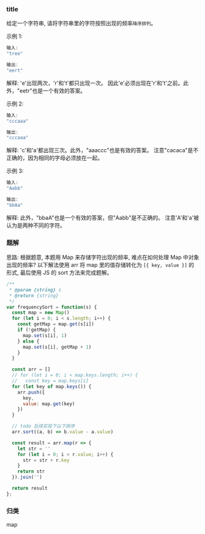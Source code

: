 ### title

给定一个字符串, 请将字符串里的字符按照出现的频率`降序排列`。

示例 1:

```js
输入:
"tree"

输出:
"eert"
```

解释: 'e'出现两次，'r'和't'都只出现一次。
因此'e'必须出现在'r'和't'之前。此外，"eetr"也是一个有效的答案。

示例 2:

```js
输入:
"cccaaa"

输出:
"cccaaa"
```

解释: 'c'和'a'都出现三次。此外，"aaaccc"也是有效的答案。
注意"cacaca"是不正确的，因为相同的字母必须放在一起。

示例 3:

```js
输入:
"Aabb"

输出:
"bbAa"
```

解释: 此外，"bbaA"也是一个有效的答案，但"Aabb"是不正确的。
注意'A'和'a'被认为是两种不同的字符。

### 题解

思路: 根据题意, 本题用 Map 来存储字符出现的频率, 难点在如何处理 Map 中对象出现的频率? 以下解法使用 arr 将 map 里的值存储转化为 `[{ key, value }]` 的形式, 最后使用 JS 的 sort 方法来完成题解。

```js
/**
 * @param {string} s
 * @return {string}
 */
var frequencySort = function(s) {
  const map = new Map()
  for (let i = 0; i < s.length; i++) {
    const getMap = map.get(s[i])
    if (!getMap) {
      map.set(s[i], 1)
    } else {
      map.set(s[i], getMap + 1)
    }
  }

  const arr = []
  // for (let i = 0; i < map.keys.length; i++) {
  //   const key = map.keys[i]
  for (let key of map.keys()) {
    arr.push({
      key,
      value: map.get(key)
    })
  }

  // todo 后续实现下以下排序
  arr.sort((a, b) => b.value - a.value)

  const result = arr.map(r => {
    let str = ''
    for (let i = 0; i < r.value; i++) {
      str = str + r.key
    }
    return str
  }).join('')

  return result
};
```

### 归类

map